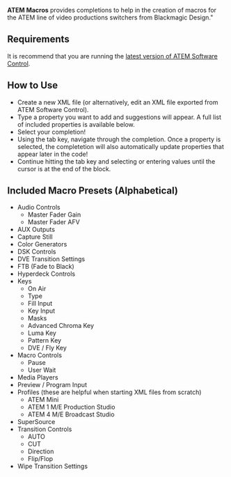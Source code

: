 **ATEM Macros** provides completions to help in the creation of macros for the ATEM line of video productions switchers from Blackmagic Design."

## Requirements

It is recommend that you are running the [latest version of ATEM Software Control](https://www.blackmagicdesign.com/support/family/atem-live-production-switchers).

## How to Use

* Create a new XML file (or alternatively, edit an XML file exported from ATEM Software Control).
* Type a property you want to add and suggestions will appear. A full list of included properties is available below.
* Select your completion!
* Using the tab key, navigate through the completion. Once a property is selected, the completetion will also automatically update properties that appear later in the code!
* Continue hitting the tab key and selecting or entering values until the cursor is at the end of the block.


## Included Macro Presets (Alphabetical)

* Audio Controls
	* Master Fader Gain
	* Master Fader AFV
* AUX Outputs
* Capture Still
* Color Generators
* DSK Controls
* DVE Transition Settings
* FTB (Fade to Black)
* Hyperdeck Controls
* Keys
	* On Air
	* Type
	* Fill Input
	* Key Input
	* Masks
	* Advanced Chroma Key
	* Luma Key
	* Pattern Key
	* DVE / Fly Key
* Macro Controls
	* Pause
	* User Wait
* Media Players
* Preview / Program Input
* Profiles (these are helpful when starting XML files from scratch)
	* ATEM Mini
	* ATEM 1 M/E Production Studio
	* ATEM 4 M/E Broadcast Studio
* SuperSource
* Transition Controls
	* AUTO
	* CUT
	* Direction
	* Flip/Flop
* Wipe Transition Settings